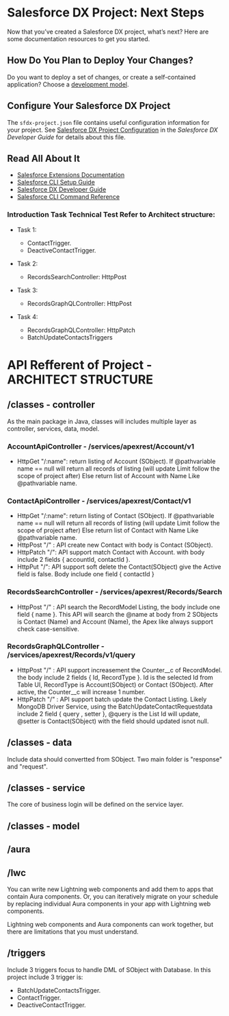 # Salesforce DX Project: Next Steps

Now that you’ve created a Salesforce DX project, what’s next? Here are some documentation resources to get you started.

## How Do You Plan to Deploy Your Changes?

Do you want to deploy a set of changes, or create a self-contained application? Choose a [development model](https://developer.salesforce.com/tools/vscode/en/user-guide/development-models).

## Configure Your Salesforce DX Project

The `sfdx-project.json` file contains useful configuration information for your project. See [Salesforce DX Project Configuration](https://developer.salesforce.com/docs/atlas.en-us.sfdx_dev.meta/sfdx_dev/sfdx_dev_ws_config.htm) in the _Salesforce DX Developer Guide_ for details about this file.

## Read All About It

- [Salesforce Extensions Documentation](https://developer.salesforce.com/tools/vscode/)
- [Salesforce CLI Setup Guide](https://developer.salesforce.com/docs/atlas.en-us.sfdx_setup.meta/sfdx_setup/sfdx_setup_intro.htm)
- [Salesforce DX Developer Guide](https://developer.salesforce.com/docs/atlas.en-us.sfdx_dev.meta/sfdx_dev/sfdx_dev_intro.htm)
- [Salesforce CLI Command Reference](https://developer.salesforce.com/docs/atlas.en-us.sfdx_cli_reference.meta/sfdx_cli_reference/cli_reference.htm)

### Introduction Task Technical Test Refer to Architect structure:
- Task 1: 
    - ContactTrigger.
    - DeactiveContactTrigger.

- Task 2:
    - RecordsSearchController: HttpPost
    
- Task 3:
    - RecordsGraphQLController: HttpPost
    
- Task 4:
    - RecordsGraphQLController: HttpPatch
    - BatchUpdateContactsTriggers

# API Refferent of Project - ARCHITECT STRUCTURE

## /classes - controller

As the main package in Java, classes will includes multiple layer as controller, services, data, model.

### AccountApiController - /services/apexrest/Account/v1

- HttpGet "/:name": return listing of Account (SObject). If @pathvariable name == null will return all records of listing (will update Limit follow the scope of project after) Else return list of Account with Name Like @pathvariable name.

### ContactApiController - /services/apexrest/Contact/v1

- HttpGet "/:name": return listing of Contact (SObject). If @pathvariable name == null will return all records of listing (will update Limit follow the scope of project after) Else return list of Contact with Name Like @pathvariable name.
- HttpPost "/" : API create new Contact with body is Contact (SObject).
- HttpPatch "/": API support match Contact with Account. with body include 2 fields { accountId, contactId }.
- HttpPut "/": API support soft delete the Contact(SObject) give the Active field is false. Body include one field { contactId }

### RecordsSearchController - /services/apexrest/Records/Search

- HttpPost "/" : API search the RecordModel Listing, the body include one field { name }. This API will search the @name at body from 2 SObjects is Contact (Name) and Account (Name), the Apex like always support check case-sensitive.

### RecordsGraphQLController - /services/apexrest/Records/v1/query

- HttpPost "/" : API support increasement the Counter__c of RecordModel. the body include 2 fields { Id, RecordType }. Id is the selected Id from Table UI, RecordType is Account(SObject) or Contact (SObject). After active, the Counter__c will increase 1 number.
- HttpPatch "/" : API support batch update the Contact Listing. Likely MongoDB Driver Service, using the BatchUpdateContactRequestdata include 2 field { query , setter }, @query is the List<String> Id will update, @setter is Contact(SObject) with the field should updated isnot null.

## /classes - data

Include data should convertted from SObject. Two main folder is "response" and "request".

## /classes - service

The core of business login will be defined on the service layer.

## /classes - model

## /aura

## /lwc

You can write new Lightning web components and add them to apps that contain Aura components. Or, you can iteratively migrate on your schedule by replacing individual Aura components in your app with Lightning web components.

Lightning web components and Aura components can work together, but there are limitations that you must understand.

## /triggers

Include 3 triggers focus to handle DML of SObject with Database. In this project include 3 trigger is:

- BatchUpdateContactsTrigger.
- ContactTrigger.
- DeactiveContactTrigger.